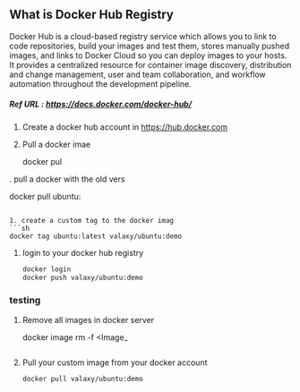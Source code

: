 ## What is Docker Hub Registry

Docker Hub is a cloud-based registry service which allows you to link to code repositories, build your images and test them, stores manually pushed images, and links to Docker Cloud so you can deploy images to your hosts. It provides a centralized resource for container image discovery, distribution and change management, user and team collaboration, and workflow automation throughout the development pipeline.
##### Ref URL : https://docs.docker.com/docker-hub/

1. Create a docker hub account in https://hub.docker.com
1. Pull a docker imae
   
   docker pul

. pull a docker  with the old vers
   
   docker pull ubuntu:
   ```

1. create a custom tag to the docker imag
   ```sh
   docker tag ubuntu:latest valaxy/ubuntu:demo
   ```
1. login to your docker hub registry 
   ```sh
   docker login
   docker push valaxy/ubuntu:demo
   ```
### testing 
1. Remove all images in docker server 
  
   docker image rm -f <Image_
   ```

1. Pull your custom image from your docker account
   ```sh
   docker pull valaxy/ubuntu:demo
   ```

